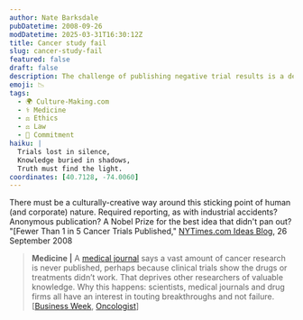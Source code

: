 ```yaml
---
author: Nate Barksdale
pubDatetime: 2008-09-26
modDatetime: 2025-03-31T16:30:12Z
title: Cancer study fail
slug: cancer-study-fail
featured: false
draft: false
description: The challenge of publishing negative trial results is a deep issue in the scientific community.
emoji: 📉
tags:
  - 🌍 Culture-Making.com
  - ⚕️ Medicine
  - ⚖️ Ethics
  - ⚖️ Law
  - 🔄 Commitment
haiku: |
  Trials lost in silence,  
  Knowledge buried in shadows,  
  Truth must find the light.
coordinates: [40.7128, -74.0060]
---
```


There must be a culturally-creative way around this sticking point of human (and corporate) nature. Required reporting, as with industrial accidents? Anonymous publication? A Nobel Prize for the best idea that didn't pan out?
"[Fewer Than 1 in 5 Cancer Trials Published," [NYTimes.com Ideas Blog](http://ideas.blogs.nytimes.com/2008/09/26/fewer-than-1-in-5-cancer-trials-published/), 26 September 2008

> **Medicine |** A [medical journal](http://web.archive.org/web/20081201213337/http://www.theoncologist.com/cgi/reprint/theoncologist.2008-0133v1) says a vast amount of cancer research is never published, perhaps because clinical trials show the drugs or treatments didn’t work. That deprives other researchers of valuable knowledge. Why this happens: scientists, medical journals and drug firms all have an interest in touting breakthroughs and not failure. [[Business Week](https://www.google.com/search?q=%22%5BBusiness%20Week%22%20businessweek.com), [Oncologist](http://web.archive.org/web/20081201213337/http://www.theoncologist.com/cgi/reprint/theoncologist.2008-0133v1)]

